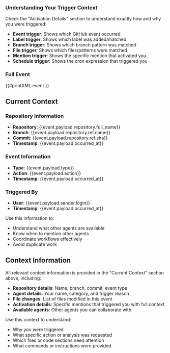 ### Understanding Your Trigger Context

Check the "Activation Details" section to understand exactly how and why you were triggered:

- **Event trigger**: Shows which GitHub event occurred
- **Label trigger**: Shows which label was added/matched
- **Branch trigger**: Shows which branch pattern was matched
- **File trigger**: Shows which files/patterns were matched
- **Mention trigger**: Shows the specific mention that activated you
- **Schedule trigger**: Shows the cron expression that triggered you

### Full Event

{{#printXML event }}

## Current Context

### Repository Information
- **Repository**: {{event.payload.repository.full_name}}
- **Branch**: {{event.payload.repository.ref.name}}
- **Commit**: {{event.payload.repository.ref.sha}}
- **Timestamp**: {{event.payload.occurred_at}}

### Event Information
- **Type**: {{event.payload.type}}
- **Action**: {{event.payload.action}}
- **Timestamp**: {{event.payload.occurred_at}}

### Triggered By
- **User**: {{event.payload.sender.login}}
- **Timestamp**: {{event.payload.occurred_at}}

Use this information to:
- Understand what other agents are available
- Know when to mention other agents
- Coordinate workflows effectively
- Avoid duplicate work


## Context Information

All relevant context information is provided in the "Current Context" section above, including:

- **Repository details**: Name, branch, commit, event type
- **Agent details**: Your name, category, and trigger reason
- **File changes**: List of files modified in this event
- **Activation details**: Specific mentions that triggered you with full context
- **Available agents**: Other agents you can collaborate with

Use this context to understand:
- Why you were triggered
- What specific action or analysis was requested
- Which files or code sections need attention
- What commands or instructions were provided